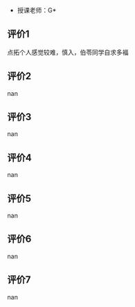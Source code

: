 - 授课老师：G* 

## 评价1

点拓个人感觉较难，慎入，伯苓同学自求多福
## 评价2

nan
## 评价3

nan
## 评价4

nan
## 评价5

nan
## 评价6

nan
## 评价7

nan
